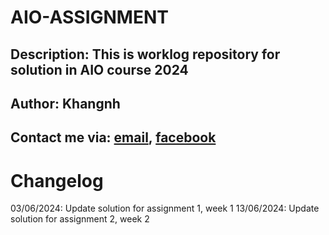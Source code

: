 # AIO-ASSIGNMENT
## Description: This is worklog repository for solution in AIO course 2024
## Author: Khangnh
## Contact me via: [email](nskhang1@gmail.com), [facebook](https://www.facebook.com/nskhang1/)
# Changelog
03/06/2024: Update solution for assignment 1, week 1
13/06/2024: Update solution for assignment 2, week 2
